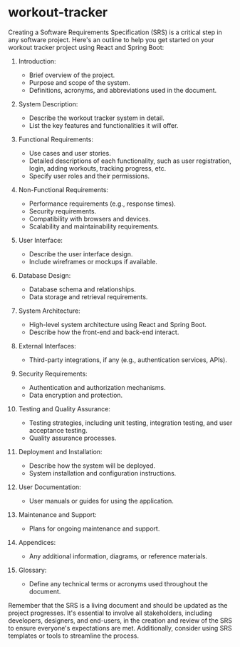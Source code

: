 # workout-tracker
Creating a Software Requirements Specification (SRS) is a critical step in any software project. Here's an outline to help you get started on your workout tracker project using React and Spring Boot:

1. Introduction:
   - Brief overview of the project.
   - Purpose and scope of the system.
   - Definitions, acronyms, and abbreviations used in the document.

2. System Description:
   - Describe the workout tracker system in detail.
   - List the key features and functionalities it will offer.

3. Functional Requirements:
   - Use cases and user stories.
   - Detailed descriptions of each functionality, such as user registration, login, adding workouts, tracking progress, etc.
   - Specify user roles and their permissions.

4. Non-Functional Requirements:
   - Performance requirements (e.g., response times).
   - Security requirements.
   - Compatibility with browsers and devices.
   - Scalability and maintainability requirements.

5. User Interface:
   - Describe the user interface design.
   - Include wireframes or mockups if available.

6. Database Design:
   - Database schema and relationships.
   - Data storage and retrieval requirements.

7. System Architecture:
   - High-level system architecture using React and Spring Boot.
   - Describe how the front-end and back-end interact.

8. External Interfaces:
   - Third-party integrations, if any (e.g., authentication services, APIs).

9. Security Requirements:
   - Authentication and authorization mechanisms.
   - Data encryption and protection.

10. Testing and Quality Assurance:
    - Testing strategies, including unit testing, integration testing, and user acceptance testing.
    - Quality assurance processes.

11. Deployment and Installation:
    - Describe how the system will be deployed.
    - System installation and configuration instructions.

12. User Documentation:
    - User manuals or guides for using the application.

13. Maintenance and Support:
    - Plans for ongoing maintenance and support.

14. Appendices:
    - Any additional information, diagrams, or reference materials.

15. Glossary:
    - Define any technical terms or acronyms used throughout the document.

Remember that the SRS is a living document and should be updated as the project progresses. It's essential to involve all stakeholders, including developers, designers, and end-users, in the creation and review of the SRS to ensure everyone's expectations are met. Additionally, consider using SRS templates or tools to streamline the process.
